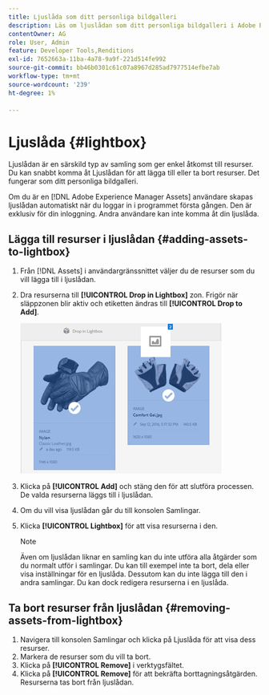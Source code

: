 ```yaml
---
title: Ljuslåda som ditt personliga bildgalleri
description: Läs om ljuslådan som ditt personliga bildgalleri i Adobe Experience Manager Assets].
contentOwner: AG
role: User, Admin
feature: Developer Tools,Renditions
exl-id: 7652663a-11ba-4a78-9a9f-221d514fe992
source-git-commit: bb46b0301c61c07a8967d285ad7977514efbe7ab
workflow-type: tm+mt
source-wordcount: '239'
ht-degree: 1%

---
```


# Ljuslåda {#lightbox}

Ljuslådan är en särskild typ av samling som ger enkel åtkomst till resurser. Du kan snabbt komma åt Ljuslådan för att lägga till eller ta bort resurser. Det fungerar som ditt personliga bildgalleri.

Om du är en [!DNL Adobe Experience Manager Assets] användare skapas ljuslådan automatiskt när du loggar in i programmet första gången. Den är exklusiv för din inloggning. Andra användare kan inte komma åt din ljuslåda.

## Lägga till resurser i ljuslådan {#adding-assets-to-lightbox}

1. Från [!DNL Assets] i användargränssnittet väljer du de resurser som du vill lägga till i ljuslådan.
1. Dra resurserna till **[!UICONTROL Drop in Lightbox]** zon. Frigör när släppzonen blir aktiv och etiketten ändras till **[!UICONTROL Drop to Add]**.

   ![add_to_lightbox](assets/add_to_lightbox.png)

1. Klicka på **[!UICONTROL Add]** och stäng den för att slutföra processen. De valda resurserna läggs till i ljuslådan.
1. Om du vill visa ljuslådan går du till konsolen Samlingar.
1. Klicka **[!UICONTROL Lightbox]** för att visa resurserna i den.

   >[!NOTE]
   >
   >Även om ljuslådan liknar en samling kan du inte utföra alla åtgärder som du normalt utför i samlingar. Du kan till exempel inte ta bort, dela eller visa inställningar för en ljuslåda. Dessutom kan du inte lägga till den i andra samlingar. Du kan dock redigera resurserna i en ljuslåda.

## Ta bort resurser från ljuslådan {#removing-assets-from-lightbox}

1. Navigera till konsolen Samlingar och klicka på Ljuslåda för att visa dess resurser.
1. Markera de resurser som du vill ta bort.
1. Klicka på **[!UICONTROL Remove]** i verktygsfältet.
1. Klicka på **[!UICONTROL Remove]** för att bekräfta borttagningsåtgärden. Resurserna tas bort från ljuslådan.
